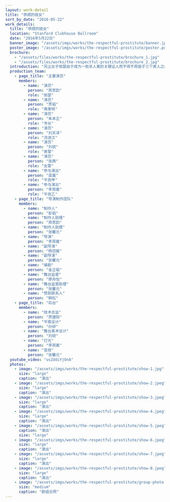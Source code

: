 ```yaml
---
layout: work-detail
title: "恭顺的妓女"
sort_by_date: "2016-05-22"
work_details:
  title: "恭顺的妓女"
  location: "Stanford Clubhouse Ballroom"
  date: "2016年5月22日"
  banner_image: "/assets/imgs/works/the-respectful-prostitute/banner.jpg"
  poster_image: "/assets/imgs/works/the-respectful-prostitute/poster.png"
  brochure: 
    - "/assets/files/works/the-respectful-prostitute/brochure_1.jpg"
    - "/assets/files/works/the-respectful-prostitute/brochure_2.jpg"
  introduction: "风尘女子丽瑟由于成为一桩杀人案的关键证人而不得不周旋于三个男人之间。她倾心于一位有钱的恩客——市长的儿子弗莱特，却发现弗莱特与她接触是另有图谋；出于良心，她想要替因为她打抱不平而面临牢狱之灾的流浪汉出面作证，却在市长父子的威逼利诱之下屈服。丽瑟对正义有着朴素的认识与追求，但面对权力与道德的双重夹击，她的软弱与单纯使她最终妥协，成为了上流社会伪善道德观的奴隶。"
  production_team:
    - page_title: "主要演员"
      members:
        - name: "演员"
          person: "周思韵"
          role: "丽瑟"
        - name: "演员"
          person: "贾韬"
          role: "弗莱特"
        - name: "演员"
          person: "朱本正"
          role: "市长"
        - name: "演员"
          person: "刘天泽"
          role: "流浪汉"
        - name: "演员"
          person: "刘锐"
          role: "男警"
        - name: "演员"
          person: "张茜"
          role: "女警"
        - name: "参与演出"
          person: "梁晨"
          role: "平民甲"
        - name: "参与演出"
          person: "李周嘉"
          role: "平民乙"
    - page_title: "导演制作团队"
      members:
        - name: "制作人"
          person: "彭韬"
        - name: "制作人助理"
          person: "周思韵"
        - name: "制作人助理"
          person: "张馨元"
        - name: "导演"
          person: "李周嘉"
        - name: "副导演"
          person: "杨恺媛"
        - name: "副导演"
          person: "张馨元"
        - name: "编剧"
          person: "金正韬"
        - name: "舞台监督"
          person: "廖舟怡"
        - name: "舞台监督助理"
          person: "张馨元"
        - name: "赞助联系人"
          person: "韩松"
    - page_title: "后台"
      members:
        - name: "技术总监"
          person: "贾捷阳"
        - name: "平面设计"
          person: "孙研"
        - name: "舞台美术设计"
          person: "刘锐"
        - name: "灯光"
          person: "李周嘉"
        - name: "音效"
          person: "张馨元"
  youtube_video: "usZddiYjOnA"
  photos:
    - image: "/assets/imgs/works/the-respectful-prostitute/show-1.jpg"
      size: "large"
      caption: "演出"
    - image: "/assets/imgs/works/the-respectful-prostitute/show-2.jpeg"
      size: "large"
      caption: "演出"
    - image: "/assets/imgs/works/the-respectful-prostitute/show-3.jpeg"
      size: "large"
      caption: "演出"
    - image: "/assets/imgs/works/the-respectful-prostitute/show-4.jpeg"
      size: "large"
      caption: "演出"
    - image: "/assets/imgs/works/the-respectful-prostitute/show-5.jpeg"
      caption: "演出"
      size: "large"
    - image: "/assets/imgs/works/the-respectful-prostitute/show-6.jpeg"
      size: "large"
      caption: "演出"
    - image: "/assets/imgs/works/the-respectful-prostitute/show-7.jpeg"
      size: "large"
      caption: "演出"
    - image: "/assets/imgs/works/the-respectful-prostitute/show-8.jpeg"
      size: "large"
      caption: "演出"
    - image: "/assets/imgs/works/the-respectful-prostitute/group-photo.jpeg"
      size: "medium"
      caption: "剧组合照"
---
```

